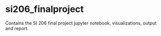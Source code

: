 # si206_finalproject

Contains the SI 206 final project jupyter notebook, visualizations, output and report.  
